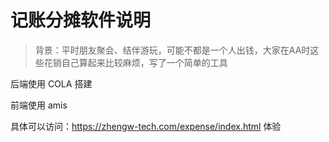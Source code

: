 # 记账分摊软件说明

> 背景：平时朋友聚会、结伴游玩，可能不都是一个人出钱，大家在AA时这些花销自己算起来比较麻烦，写了一个简单的工具

后端使用 COLA 搭建


前端使用 amis

具体可以访问：https://zhengw-tech.com/expense/index.html 体验